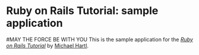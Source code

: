 # Ruby on Rails Tutorial: sample application
#MAY THE FORCE BE WITH YOU
This is the sample application for
the [*Ruby on Rails Tutorial*](http://railstutorial.org/)
by [Michael Hartl](http://michaelhartl.com/).
